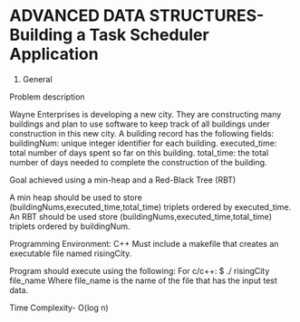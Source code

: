 # ADVANCED DATA STRUCTURES- Building a Task Scheduler Application

1. General
 
Problem description
 
Wayne Enterprises is developing a new city. They are constructing many buildings and plan to use software to keep track of all buildings under construction in this new city. A building record has the following fields:
buildingNum: unique integer identifier for each building.
executed_time: total number of days spent so far on this building.
total_time: the total number of days needed to complete the construction of the building.
 
Goal achieved using a min-heap and a Red-Black Tree (RBT)
 
A min heap should be used to store (buildingNums,executed_time,total_time) triplets ordered by executed_time. 
An RBT should be used store (buildingNums,executed_time,total_time) triplets ordered by buildingNum. 
 
Programming Environment: C++
Must include a makefile that creates an executable file named risingCity.


Program should execute using the following:
For c/c++:
$ ./ risingCity file_name
Where file_name is the name of the file that has the input test data.
 
Time Complexity- O(log n)
